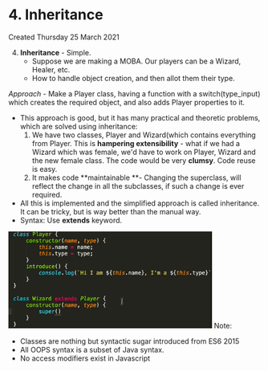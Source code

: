 # 4. Inheritance
Created Thursday 25 March 2021

4. **Inheritance** - Simple.
   - Suppose we are making a MOBA. Our players can be a Wizard, Healer, etc.
   - How to handle object creation, and then allot them their type.

_Approach_ - Make a Player class, having a function with a switch(type_input) which creates the required object, and also adds Player properties to it.

- This approach is good, but it has many practical and theoretic problems, which are solved using inheritance:
  1.  We have two classes, Player and Wizard(which contains everything from Player. This is **hampering extensibility** - what if we had a Wizard which was female, we'd have to work on Player, Wizard and the new female class. The code would be very **clumsy**. Code reuse is easy.
  2.  It makes code **maintainable **- Changing the superclass, will reflect the change in all the subclasses, if such a change is ever required.
- All this is implemented and the simplified approach is called inheritance. It can be tricky, but is way better than the manual way.
- Syntax: Use **extends** keyword.

![](/assets/4_Inheritance-image-1.png)
Note:

- Classes are nothing but syntactic sugar introduced from ES6 2015
- All OOPS syntax is a subset of Java syntax.
- No access modifiers exist in Javascript
